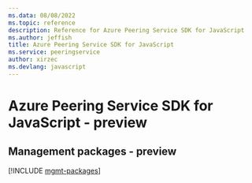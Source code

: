 ```yaml
---
ms.data: 08/08/2022
ms.topic: reference
description: Reference for Azure Peering Service SDK for JavaScript
ms.author: jeffish
title: Azure Peering Service SDK for JavaScript
ms.service: peeringservice
author: xirzec
ms.devlang: javascript
---
```

# Azure Peering Service SDK for JavaScript - preview

## Management packages - preview
[!INCLUDE [mgmt-packages](peering-service-mgmt-index.md)]
